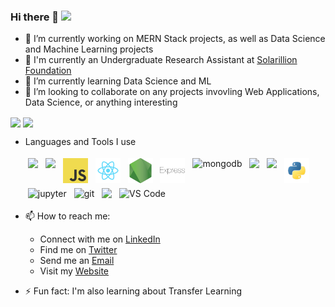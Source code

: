 

### Hi there 👋 ![](https://komarev.com/ghpvc/?username=Akashamba&color=000080&style=flat-square&label=Profile+Views)


<!-- 
**Akashamba/akashamba** is a ✨ _special_ ✨ repository because its `README.md` (this file) appears on your GitHub profile.

Here are some ideas to get you started: -->



- 🔭 I’m currently working on MERN Stack projects, as well as Data Science and Machine Learning projects
- 💬 I'm currently an Undergraduate Research Assistant at [Solarillion Foundation](https://solarillionfoundation.org/)
- 🌱 I’m currently learning Data Science and ML
- 👯 I’m looking to collaborate on any projects invovling Web Applications, Data Science, or anything interesting

<span>
  <img align="center" src="https://github-readme-stats.vercel.app/api?username=Akashamba&show_icons=true&theme=nightowl" />
</span>
<span>
  <img align="center" src="https://github-readme-stats.vercel.app/api/top-langs/?username=Akashamba&layout=compact&theme=nightowl" />
</span>

- Languages and Tools I use
  <p>
    <img src="https://img.icons8.com/color/48/000000/html-5--v1.png" height="40" style="vertical-align:top; margin:4px"/>
    <img src="https://img.icons8.com/color/48/000000/css3.png" height="40" style="vertical-align:top; margin:4px"/>
    <img src="https://raw.githubusercontent.com/github/explore/80688e429a7d4ef2fca1e82350fe8e3517d3494d/topics/javascript/javascript.png" alt="Javascript" height="40" style="vertical-align:top; margin:4px">
    <img src="https://raw.githubusercontent.com/github/explore/80688e429a7d4ef2fca1e82350fe8e3517d3494d/topics/react/react.png" alt="ReactJS" height="40" style="vertical-align:top; margin:4px">
    <img src="https://raw.githubusercontent.com/github/explore/80688e429a7d4ef2fca1e82350fe8e3517d3494d/topics/nodejs/nodejs.png" alt="NodeJs" height="40" style="vertical-align:top; margin:4px">
    <img src="https://raw.githubusercontent.com/github/explore/80688e429a7d4ef2fca1e82350fe8e3517d3494d/topics/express/express.png" alt="Express" height="40" style="vertical-align:top; margin:4px">
    <img src="https://img.icons8.com/color/48/000000/mongodb.png" alt="mongodb" height="40" style="vertical-align:top; margin:4px">
    <img src="https://img.icons8.com/wired/64/000000/postman-api.png" height="40" style="vertical-align:top; margin:4px"/>
    <img src="https://img.icons8.com/color/48/000000/figma--v1.png" height="40" style="vertical-align:top; margin:4px"/>
    <img src="https://raw.githubusercontent.com/github/explore/80688e429a7d4ef2fca1e82350fe8e3517d3494d/topics/python/python.png" alt="Python" height="40" style="vertical-align:top; margin:4px">
  <img src="https://upload.wikimedia.org/wikipedia/commons/thumb/3/38/Jupyter_logo.svg/883px-Jupyter_logo.svg.png" alt="jupyter" height="40" style="vertical-align:top; margin:4px">
    <img src="https://raw.githubusercontent.com/jmnote/z-icons/master/svg/git.svg" alt="git" height="40" style="vertical-align:top; margin:4px">
  <img src="https://img.icons8.com/color/48/000000/linux.png" height="40" style="vertical-align:top; margin:4px"/>
    <img src="https://upload.wikimedia.org/wikipedia/commons/thumb/9/9a/Visual_Studio_Code_1.35_icon.svg/1024px-Visual_Studio_Code_1.35_icon.svg.png" alt="VS Code" height="40" style="vertical-align:top; margin:4px">
  </p>
    
- 📫 How to reach me: 
    * Connect with me on [LinkedIn](https://www.linkedin.com/in/akash-ambashankar/)
    * Find me on [Twitter](https://twitter.com/akashamba238)
    * Send me an [Email](mailto:akashambashankar@gmail.com)
    * Visit my [Website](https://akashamba.netlify.app/)
    
- ⚡ Fun fact: I'm also learning about Transfer Learning





